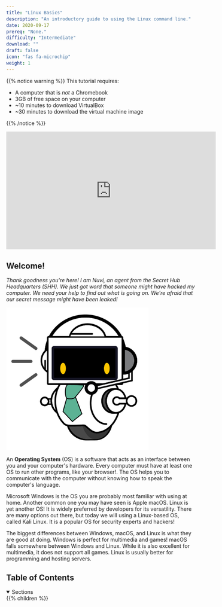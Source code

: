 ```yaml
---
title: "Linux Basics"
description: "An introductory guide to using the Linux command line."
date: 2020-09-17
prereq: "None."
difficulty: "Intermediate"
download: ""
draft: false
icon: "fas fa-microchip"
weight: 1
---
```


{{% notice warning %}}
This tutorial requires: 

- A computer that is *not* a Chromebook 
- 3GB of free space on your computer
- ~10 minutes to download VirtualBox
- ~30 minutes to download the virtual machine image

{{% /notice %}}

<iframe width="560" height="315" src="https://www.youtube.com/embed/zfdlPZYlgtk" alt="A YouTube video that introduces the Linux Workshop" frameborder="0" allow="accelerometer; autoplay; clipboard-write; encrypted-media; gyroscope; picture-in-picture" allowfullscreen></iframe>

## Welcome!

*Thank goodness you're here! I am Nuvi, an agent from the Secret Hub Headquarters (SHH). We just got word that someone might have hacked my computer. We need your help to find out what is going on. We're afraid that our secret message might have been leaked!*

<img src="images/nuvi.PNG?classes=border,shadow" alt="A picture of Nuvi" width="380" height="380" />

An **Operating System** (OS) is a software that acts as an interface between you and your computer's hardware. Every computer must have at least one OS to run other programs, like your browser!. The OS helps you to communicate with the computer without knowing how to speak the computer's language.

Microsoft Windows is the OS you are probably most familiar with using at home. Another common one you may have seen is Apple macOS. Linux is yet another OS! It is widely preferred by developers for its versatility. There are many options out there, but today we will using a Linux-based OS, called Kali Linux. It is a popular OS for security experts and hackers!

The biggest differences between Windows, macOS, and Linux is what they are good at doing. Windows is perfect for multimedia and games! macOS falls somewhere between Windows and Linux. While it is also excellent for multimedia, it does not support all games. Linux is usually better for programming and hosting servers.

## Table of Contents

<details open>
<summary>Sections</summary>
{{% children %}}
</details>
